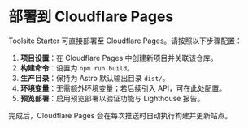 # 部署到 Cloudflare Pages

Toolsite Starter 可直接部署至 Cloudflare Pages。请按照以下步骤配置：

1. **项目设置**：在 Cloudflare Pages 中创建新项目并关联该仓库。
2. **构建命令**：设置为 `npm run build`。
3. **生产目录**：保持为 Astro 默认输出目录 `dist/`。
4. **环境变量**：无需额外环境变量；若后续引入 API，可在此处配置。
5. **预览部署**：启用预览部署以验证功能与 Lighthouse 报告。

完成后，Cloudflare Pages 会在每次推送时自动执行构建并更新站点。
